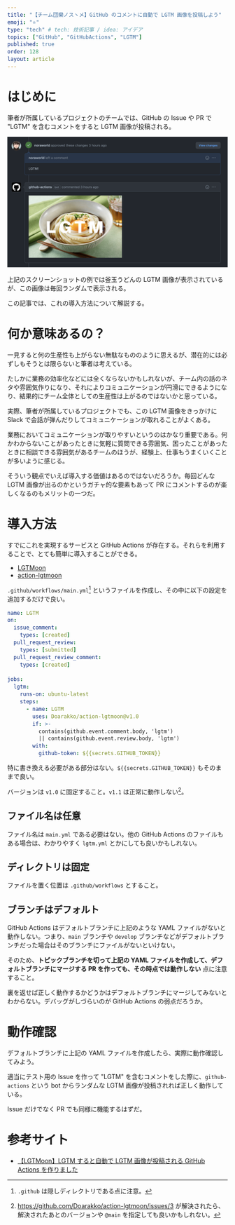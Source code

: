```yaml
---
title: "【チーム団欒ノスヽメ】GitHub のコメントに自動で LGTM 画像を投稿しよう"
emoji: "⭐️"
type: "tech" # tech: 技術記事 / idea: アイデア
topics: ["GitHub", "GitHubActions", "LGTM"]
published: true
order: 128
layout: article
---
```


# はじめに
筆者が所属しているプロジェクトのチームでは、GitHub の Issue や PR で "LGTM" を含むコメントをすると LGTM 画像が投稿される。

![](https://raw.githubusercontent.com/noraworld/developers-blog-media-ja/master/lgtm-github-actions/Screen%20Shot%202022-03-08%20at%2021.46.27.png)

上記のスクリーンショットの例では釜玉うどんの LGTM 画像が表示されているが、この画像は毎回ランダムで表示される。

この記事では、これの導入方法について解説する。



# 何か意味あるの？
一見すると何の生産性も上がらない無駄なもののように思えるが、潜在的には必ずしもそうとは限らないと筆者は考えている。

たしかに業務の効率化などには全くならないかもしれないが、チーム内の話のネタや雰囲気作りになり、それによりコミュニケーションが円滑にできるようになり、結果的にチーム全体としての生産性は上がるのではないかと思っている。

実際、筆者が所属しているプロジェクトでも、この LGTM 画像をきっかけに Slack で会話が弾んだりしてコミュニケーションが取れることがよくある。

業務においてコミュニケーションが取りやすいというのはかなり重要である。何かわからないことがあったときに気軽に質問できる雰囲気、困ったことがあったときに相談できる雰囲気があるチームのほうが、経験上、仕事もうまくいくことが多いように感じる。

そういう観点でいえば導入する価値はあるのではないだろうか。毎回どんな LGTM 画像が出るのかというガチャ的な要素もあって PR にコメントするのが楽しくなるのもメリットの一つだ。



# 導入方法
すでにこれを実現するサービスと GitHub Actions が存在する。それらを利用することで、とても簡単に導入することができる。

* [LGTMoon](https://lgtmoon.dev)
* [action-lgtmoon](https://github.com/Doarakko/action-lgtmoon)

`.github/workflows/main.yml`[^1] というファイルを作成し、その中に以下の設定を追加するだけで良い。

[^1]: `.github` は隠しディレクトリである点に注意。

```yml:.github/workflows/main.yml
name: LGTM
on:
  issue_comment:
    types: [created]
  pull_request_review:
    types: [submitted]
  pull_request_review_comment:
    types: [created]

jobs:
  lgtm:
    runs-on: ubuntu-latest
    steps:
      - name: LGTM
        uses: Doarakko/action-lgtmoon@v1.0
        if: >-
          contains(github.event.comment.body, 'lgtm')
          || contains(github.event.review.body, 'lgtm')
        with:
          github-token: ${{secrets.GITHUB_TOKEN}}
```

特に書き換える必要がある部分はない。`${{secrets.GITHUB_TOKEN}}` もそのままで良い。

バージョンは `v1.0` に固定すること。`v1.1` は正常に動作しない[^2]。

[^2]: https://github.com/Doarakko/action-lgtmoon/issues/3 が解決されたら、解決されたあとのバージョンや `@main` を指定しても良いかもしれない。

## ファイル名は任意
ファイル名は `main.yml` である必要はない。他の GitHub Actions のファイルもある場合は、わかりやすく `lgtm.yml` とかにしても良いかもしれない。

## ディレクトリは固定
ファイルを置く位置は `.github/workflows` とすること。

## ブランチはデフォルト
GitHub Actions はデフォルトブランチに上記のような YAML ファイルがないと動作しない。つまり、`main` ブランチや `develop` ブランチなどがデフォルトブランチだった場合はそのブランチにファイルがないといけない。

そのため、**トピックブランチを切って上記の YAML ファイルを作成して、デフォルトブランチにマージする PR を作っても、その時点では動作しない** 点に注意すること。

裏を返せば正しく動作するかどうかはデフォルトブランチにマージしてみないとわからない。デバッグがしづらいのが GitHub Actions の弱点だろうか。



# 動作確認
デフォルトブランチに上記の YAML ファイルを作成したら、実際に動作確認してみよう。

適当にテスト用の Issue を作って "LGTM" を含むコメントをした際に、`github-actions` という bot からランダムな LGTM 画像が投稿されれば正しく動作している。

Issue だけでなく PR でも同様に機能するはずだ。



# 参考サイト
* [【LGTMoon】LGTM すると自動で LGTM 画像が投稿される GitHub Actions を作りました](https://zenn.dev/peperoncicicino/articles/f92bfc548d7b72)
